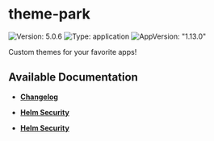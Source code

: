 # theme-park

![Version: 5.0.6](https://img.shields.io/badge/Version-5.0.6-informational?style=flat-square) ![Type: application](https://img.shields.io/badge/Type-application-informational?style=flat-square) ![AppVersion: "1.13.0"](https://img.shields.io/badge/AppVersion-"1.13.0"-informational?style=flat-square)

Custom themes for your favorite apps!

## Available Documentation

- [**Changelog**](CHANGELOG)

- [**Helm Security**](container-security)

- [**Helm Security**](helm-security)

